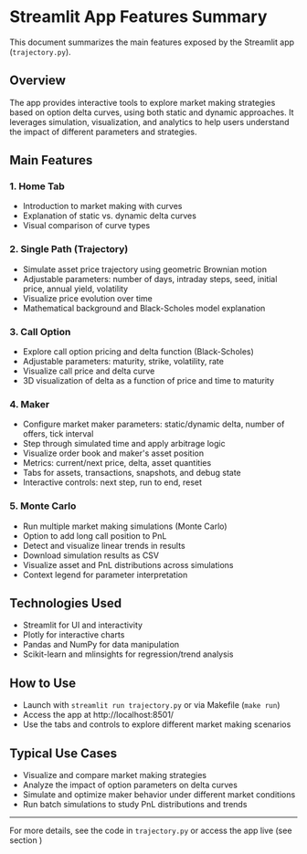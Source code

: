 # Streamlit App Features Summary

This document summarizes the main features exposed by the Streamlit app (`trajectory.py`).

## Overview
The app provides interactive tools to explore market making strategies based on option delta curves, using both static and dynamic approaches. It leverages simulation, visualization, and analytics to help users understand the impact of different parameters and strategies.

## Main Features

### 1. Home Tab
- Introduction to market making with curves
- Explanation of static vs. dynamic delta curves
- Visual comparison of curve types

### 2. Single Path (Trajectory)
- Simulate asset price trajectory using geometric Brownian motion
- Adjustable parameters: number of days, intraday steps, seed, initial price, annual yield, volatility
- Visualize price evolution over time
- Mathematical background and Black-Scholes model explanation

### 3. Call Option
- Explore call option pricing and delta function (Black-Scholes)
- Adjustable parameters: maturity, strike, volatility, rate
- Visualize call price and delta curve
- 3D visualization of delta as a function of price and time to maturity

### 4. Maker
- Configure market maker parameters: static/dynamic delta, number of offers, tick interval
- Step through simulated time and apply arbitrage logic
- Visualize order book and maker's asset position
- Metrics: current/next price, delta, asset quantities
- Tabs for assets, transactions, snapshots, and debug state
- Interactive controls: next step, run to end, reset

### 5. Monte Carlo
- Run multiple market making simulations (Monte Carlo)
- Option to add long call position to PnL
- Detect and visualize linear trends in results
- Download simulation results as CSV
- Visualize asset and PnL distributions across simulations
- Context legend for parameter interpretation

## Technologies Used
- Streamlit for UI and interactivity
- Plotly for interactive charts
- Pandas and NumPy for data manipulation
- Scikit-learn and mlinsights for regression/trend analysis

## How to Use
- Launch with `streamlit run trajectory.py` or via Makefile (`make run`)
- Access the app at http://localhost:8501/
- Use the tabs and controls to explore different market making scenarios

## Typical Use Cases
- Visualize and compare market making strategies
- Analyze the impact of option parameters on delta curves
- Simulate and optimize maker behavior under different market conditions
- Run batch simulations to study PnL distributions and trends

---
For more details, see the code in `trajectory.py` or access the app live (see section )
